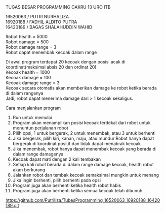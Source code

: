TUGAS BESAR PROGRAMMING CAKRU 13 URO ITB

16520063 / PUTRI NURHALIZA <br>
16920188 / FADHIL ALDITO PUTRA <br>
16420189 / BAGAS SHALAHUDDIN WAHID <br>

Robot health = 5000 <br>
Robot damage = 500 <br>
Robot damage range = 3 <br>
Robot dapat menembak kecoak dalam range <br>

Di awal program terdapat 20 kecoak dengan posisi acak di koordinat(maksimal absis 20 dan ordinat 20) <br>
Kecoak health = 1000 <br>
Kecoak damage = 100 <br>
Kecoak damage range = 3 <br>
Kecoak secara otomatis akan memberikan damage ke robot ketika berada di dalam rangenya <br>
Jadi, robot dapat menerima damage dari > 1 kecoak sekaligus. <br>

Cara menjalankan program
1. Run untuk memulai
2. Program akan menampilkan posisi kecoak terdekat dari robot untuk menuntun perjalanan robot
3. Pilih opsi, 1 untuk bergerak, 2 untuk menembak, atau 3 untuk berhenti
4. Jika bergerak, pilih kiri, kanan, maju, atau mundur
	Robot hanya dapat bergerak di koordinat positif dan tidak dapat menabrak kecoak
5. Jika menembak, robot hanya dapat menembak kecoak yang berada di dalam range damagenya
6. Kecoak dapat mati dengan 2 kali tembakan
7. Setiap kali robot berada di dalam range damage kecoak, health robot akan berkurang
8. Jalankan robot dan tembak kecoak semaksimal mungkin untuk menang
9. Jika ingin berhenti, pilih berhenti pada opsi
10. Program juga akan berhenti ketika health robot habis
11. Program juga akan berhenti ketika semua kecoak telah dibunuh


https://github.com/Putriliza/TubesProgramming_16520063_16920188_16420189.git

